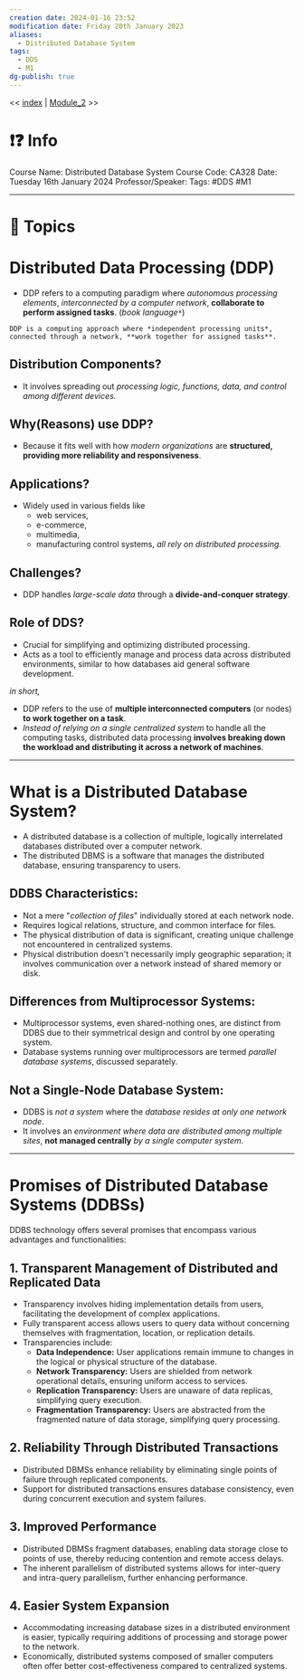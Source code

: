 ```yaml
---
creation date: 2024-01-16 23:52
modification date: Friday 20th January 2023
aliases:
  - Distributed Database System
tags:
  - DDS
  - M1
dg-publish: true
---
```


<< [index](index.md) | [Module_2](Sem_6/Distributed_Database_System/Notes/Module_2.md) >>

# ❗❓ Info
Course Name: Distributed Database System
Course Code: CA328
Date: Tuesday 16th January 2024
Professor/Speaker: 
Tags: #DDS #M1

---
# 📃 Topics
# Distributed Data Processing (DDP)
- DDP refers to a computing paradigm where *autonomous processing elements*, *interconnected by a computer network*, **collaborate to perform assigned tasks**. (*book language*`*`) 

```
DDP is a computing approach where *independent processing units*, connected through a network, **work together for assigned tasks**.
```
## Distribution Components?
- It involves spreading out *processing logic, functions, data, and control among different devices.*
## Why(Reasons) use DDP?
- Because it fits well with how *modern organizations* are **structured, providing more reliability and responsiveness**.
## Applications?
- Widely used in various fields like
	- web services,
	- e-commerce,
	- multimedia,
	- manufacturing control systems, *all rely on distributed processing.*
## Challenges?
- DDP handles *large-scale data* through a **divide-and-conquer strategy**.
## Role of DDS?
- Crucial for simplifying and optimizing distributed processing.
- Acts as a tool to efficiently manage and process data across distributed environments, similar to how databases aid general software development.

*in short,*
- DDP refers to the use of **multiple interconnected computers** (or nodes) **to work together on a task**. 
- *Instead of relying on a single centralized system* to handle all the computing tasks, distributed data processing **involves breaking down the workload and distributing it across a network of machines**.

---

# What is a Distributed Database System?
- A distributed database is a collection of multiple, logically interrelated databases distributed over a computer network.
- The distributed DBMS is a software that manages the distributed database, ensuring transparency to users.

## DDBS Characteristics:
- Not a mere "*collection of files*" individually stored at each network node.
- Requires logical relations, structure, and common interface for files.
- The physical distribution of data is significant, creating unique challenge not encountered in centralized systems.
- Physical distribution doesn't necessarily imply geographic separation; it involves communication over a network instead of shared memory or disk.

## Differences from Multiprocessor Systems:
- Multiprocessor systems, even shared-nothing ones, are distinct from DDBS due to their symmetrical design and control by one operating system.
- Database systems running over multiprocessors are termed *parallel database systems*, discussed separately.

## Not a Single-Node Database System:
- DDBS is *not a system* where the *database resides at only one network node*.
- It involves an *environment where data are distributed among multiple sites*, **not managed centrally** *by a single computer system*.
---

# Promises of Distributed Database Systems (DDBSs)

DDBS technology offers several promises that encompass various advantages and functionalities:

## 1. Transparent Management of Distributed and Replicated Data
- Transparency involves hiding implementation details from users, facilitating the development of complex applications.
- Fully transparent access allows users to query data without concerning themselves with fragmentation, location, or replication details.
- Transparencies include:
  - **Data Independence:** User applications remain immune to changes in the logical or physical structure of the database.
  - **Network Transparency:** Users are shielded from network operational details, ensuring uniform access to services.
  - **Replication Transparency:** Users are unaware of data replicas, simplifying query execution.
  - **Fragmentation Transparency:** Users are abstracted from the fragmented nature of data storage, simplifying query processing.

## 2. Reliability Through Distributed Transactions
- Distributed DBMSs enhance reliability by eliminating single points of failure through replicated components.
- Support for distributed transactions ensures database consistency, even during concurrent execution and system failures.

## 3. Improved Performance
- Distributed DBMSs fragment databases, enabling data storage close to points of use, thereby reducing contention and remote access delays.
- The inherent parallelism of distributed systems allows for inter-query and intra-query parallelism, further enhancing performance.

## 4. Easier System Expansion
- Accommodating increasing database sizes in a distributed environment is easier, typically requiring additions of processing and storage power to the network.
- Economically, distributed systems composed of smaller computers often offer better cost-effectiveness compared to centralized systems.
